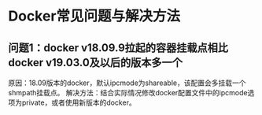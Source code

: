 # Docker常见问题与解决方法

## **问题1：docker v18.09.9拉起的容器挂载点相比docker v19.03.0及以后的版本多一个**

原因：18.09版本的docker，默认ipcmode为shareable，该配置会多挂载一个shmpath挂载点。
解决方法：结合实际情况修改docker配置文件中的ipcmode选项为private，或者使用新版本的docker。
